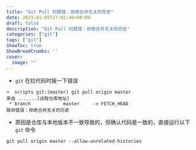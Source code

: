 ```yaml
---
title: "Git Pull 时报错：拒绝合并无关的历史"
date: 2023-01-05T17:02:46+08:00
draft: false
description: "Git Pull 时报错：拒绝合并无关的历史"
categories: ["git"]
tags: ["git"]
ShowToc: true
ShowBreadCrumbs: ''
cover:
  image: ""
---
```


- `git` 在拉代码时报一下错误
```git
➜  scripts git:(master) git pull origin master
来自 .......[远程仓库地址]
 * branch            master     -> FETCH_HEAD
致命错误：拒绝合并无关的历史
```

- 原因是仓库与本地版本不一致导致的，但确认代码是一致的，直接运行以下 `git` 命令
```git
git pull origin master --allow-unrelated-histories
```